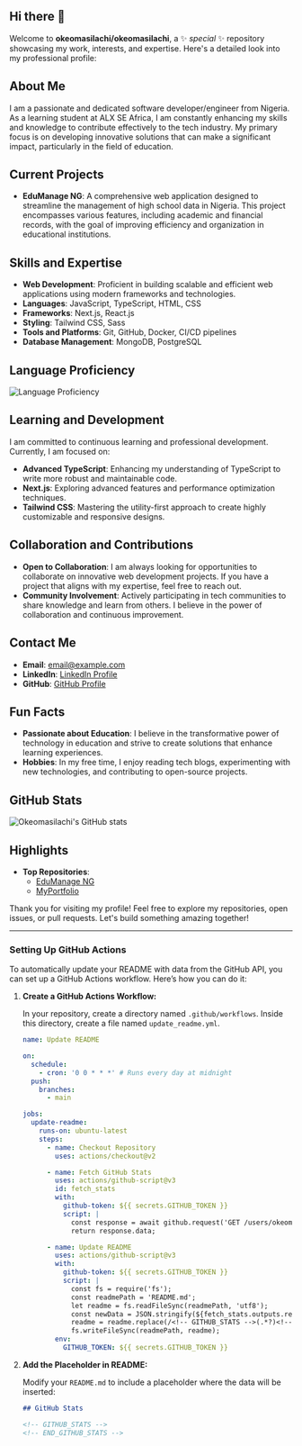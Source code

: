 
## Hi there 👋

Welcome to **okeomasilachi/okeomasilachi**, a ✨ _special_ ✨ repository showcasing my work, interests, and expertise. Here's a detailed look into my professional profile:

## About Me

I am a passionate and dedicated software developer/engineer from Nigeria. As a learning student at ALX SE Africa, I am constantly enhancing my skills and knowledge to contribute effectively to the tech industry. My primary focus is on developing innovative solutions that can make a significant impact, particularly in the field of education.

## Current Projects

- **EduManage NG**: A comprehensive web application designed to streamline the management of high school data in Nigeria. This project encompasses various features, including academic and financial records, with the goal of improving efficiency and organization in educational institutions.

## Skills and Expertise

- **Web Development**: Proficient in building scalable and efficient web applications using modern frameworks and technologies.
- **Languages**: JavaScript, TypeScript, HTML, CSS
- **Frameworks**: Next.js, React.js
- **Styling**: Tailwind CSS, Sass
- **Tools and Platforms**: Git, GitHub, Docker, CI/CD pipelines
- **Database Management**: MongoDB, PostgreSQL

## Language Proficiency

![Language Proficiency](https://quickchart.io/chart?c={type:'pie',data:{labels:['JavaScript','TypeScript','HTML','CSS','Next.js','React.js','Tailwind','Sass','Docker','MongoDB','PostgreSQL'],datasets:[{data:[100,95,100,95,90,85,85,80,80,80,75]}]}})

## Learning and Development

I am committed to continuous learning and professional development. Currently, I am focused on:

- **Advanced TypeScript**: Enhancing my understanding of TypeScript to write more robust and maintainable code.
- **Next.js**: Exploring advanced features and performance optimization techniques.
- **Tailwind CSS**: Mastering the utility-first approach to create highly customizable and responsive designs.

## Collaboration and Contributions

- **Open to Collaboration**: I am always looking for opportunities to collaborate on innovative web development projects. If you have a project that aligns with my expertise, feel free to reach out.
- **Community Involvement**: Actively participating in tech communities to share knowledge and learn from others. I believe in the power of collaboration and continuous improvement.

## Contact Me

- **Email**: [email@example.com](mailto:email@example.com)
- **LinkedIn**: [LinkedIn Profile](https://www.linkedin.com/in/okeomasilachi)
- **GitHub**: [GitHub Profile](https://github.com/okeomasilachi)

## Fun Facts

- **Passionate about Education**: I believe in the transformative power of technology in education and strive to create solutions that enhance learning experiences.
- **Hobbies**: In my free time, I enjoy reading tech blogs, experimenting with new technologies, and contributing to open-source projects.

## GitHub Stats

![Okeomasilachi's GitHub stats](https://github-readme-stats.vercel.app/api?username=okeomasilachi&show_icons=true&theme=radical)

## Highlights

- **Top Repositories**:
  - [EduManage NG](https://github.com/okeomasilachi/EduManage-NG)
  - [MyPortfolio](https://github.com/okeomasilachi/MyPortfolio)

Thank you for visiting my profile! Feel free to explore my repositories, open issues, or pull requests. Let's build something amazing together!

---

### Setting Up GitHub Actions

To automatically update your README with data from the GitHub API, you can set up a GitHub Actions workflow. Here’s how you can do it:

1. **Create a GitHub Actions Workflow:**

   In your repository, create a directory named `.github/workflows`. Inside this directory, create a file named `update_readme.yml`.

   ```yaml
   name: Update README

   on:
     schedule:
       - cron: '0 0 * * *' # Runs every day at midnight
     push:
       branches:
         - main

   jobs:
     update-readme:
       runs-on: ubuntu-latest
       steps:
         - name: Checkout Repository
           uses: actions/checkout@v2

         - name: Fetch GitHub Stats
           uses: actions/github-script@v3
           id: fetch_stats
           with:
             github-token: ${{ secrets.GITHUB_TOKEN }}
             script: |
               const response = await github.request('GET /users/okeomasilachi');
               return response.data;

         - name: Update README
           uses: actions/github-script@v3
           with:
             github-token: ${{ secrets.GITHUB_TOKEN }}
             script: |
               const fs = require('fs');
               const readmePath = 'README.md';
               let readme = fs.readFileSync(readmePath, 'utf8');
               const newData = JSON.stringify(${fetch_stats.outputs.result}, null, 2);
               readme = readme.replace(/<!-- GITHUB_STATS -->(.*?)<!-- END_GITHUB_STATS -->/s, `<!-- GITHUB_STATS -->\n${newData}\n<!-- END_GITHUB_STATS -->`);
               fs.writeFileSync(readmePath, readme);
           env:
             GITHUB_TOKEN: ${{ secrets.GITHUB_TOKEN }}
   ```

2. **Add the Placeholder in README:**

   Modify your `README.md` to include a placeholder where the data will be inserted:

   ```markdown
   ## GitHub Stats

   <!-- GITHUB_STATS -->
   <!-- END_GITHUB_STATS -->

   ```
